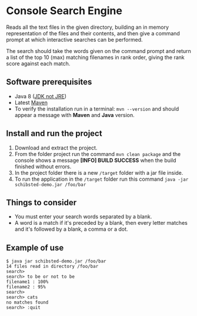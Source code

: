 # Console Search Engine

Reads all the text files in the given directory, building an in memory representation of the
files and their contents, and then give a command prompt at which interactive searches can be
performed.

The search should take the words given on the command prompt and return a list of the top 10
(max) matching filenames in rank order, giving the rank score against each match.

## Software prerequisites
* Java 8 ([JDK not JRE](http://www.oracle.com/technetwork/java/javase/downloads/jdk8-downloads-2133151.html))
* Latest [Maven](http://maven.apache.org/download.cgi)
* To verify the installation run in a terminal: `mvn --version` and should appear a message with **Maven** and **Java** version.

## Install and run the project 
1. Download and extract the project.
2. From the folder project run the command `mvn clean package` and the console shows a message **[INFO] BUILD SUCCESS** when the build finished without errors.
3. In the project folder there is a new `/target` folder with a jar file inside.
4. To run the application in the `/target` folder run this command `java -jar schibsted-demo.jar /foo/bar`

## Things to consider
* You must enter your search words separated by a blank.
* A word is a match if it's preceded by a blank, then every letter matches and it's followed by a blank, a comma or a dot.

## Example of use
`$ java ­jar schibsted-demo.jar /foo/bar`<br />
 `14 files read in directory /foo/bar`<br />
 `search>`<br />
 `search> to be or not to be`<br />
 `filename1 : 100%`<br />
 `filename2 : 95%`<br />
 `search>`<br />
 `search> cats`<br />
 `no matches found`<br />
 `search> :quit`

